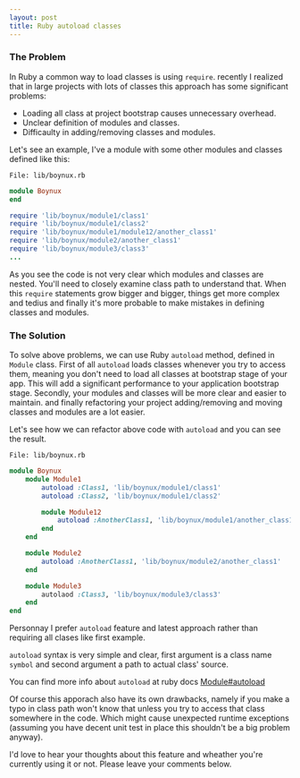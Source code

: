 ```yaml
---
layout: post
title: Ruby autoload classes
---
```


### The Problem

In Ruby a common way to load classes is using `require`. recently I realized that in large projects with lots of classes this approach has some significant problems:

*   Loading all class at project bootstrap causes unnecessary overhead.
*   Unclear definition of modules and classes.
*   Difficaulty in adding/removing classes and modules.

<div class="ads">
<!-- Responsive Display -->
<ins class="adsbygoogle adslot_1"
     style="display:block"
     data-ad-client="ca-pub-7360583392867579"
     data-ad-slot="4587256441"
     data-ad-format="horizontal"></ins>
<script>
(adsbygoogle = window.adsbygoogle || []).push({});
</script>
</div>

Let's see an example, I've a module with some other modules and classes defined like this:

`File: lib/boynux.rb`

```ruby
module Boynux
end

require 'lib/boynux/module1/class1'
require 'lib/boynux/module1/class2'
require 'lib/boynux/module1/module12/another_class1'
require 'lib/boynux/module2/another_class1'
require 'lib/boynux/module3/class3'
...
```

As you see the code is not very clear which modules and classes are nested. You'll need to closely examine class path to understand that. When this `require` statements grow bigger and bigger, things get more complex and tedius and finally it's more probable to make mistakes in defining classes and modules.

### The Solution

To solve above problems, we can use Ruby `autoload` method, defined in `Module` class. First of all `autoload` loads classes whenever you try to access them, meaning you don't need to load all classes at bootstrap stage of your app. This will add a significant performance to your application bootstrap stage. Secondly, your modules and classes will be more clear and easier to maintain. and finally refactoring your project adding/removing and moving classes and modules are a lot easier.

<div class="ads">
    <!-- Responsive Display -->
    <ins class="adsbygoogle adslot_1"
         style="display:block"
         data-ad-client="ca-pub-7360583392867579"
         data-ad-slot="4587256441"
         data-ad-format="rectangle"></ins>
    <script>
    (adsbygoogle = window.adsbygoogle || []).push({});
    </script>
</div>

Let's see how we can refactor above code with `autoload` and you can see the result.

`File: lib/boynux.rb`

```ruby
module Boynux
    module Module1
        autoload :Class1, 'lib/boynux/module1/class1'
        autoload :Class2, 'lib/boynux/module1/class2'

        module Module12
            autoload :AnotherClass1, 'lib/boynux/module1/another_class1'
        end
    end

    module Module2
        autoload :AnotherClass1, 'lib/boynux/module2/another_class1'
    end

    module Module3
        autolaod :Class3, 'lib/boynux/module3/class3'
    end
end
```

Personnay I prefer `autoload` feature and latest approach rather than requiring all clases like first example.

`autoload` syntax is very simple and clear, first argument is a class name `symbol` and second argument a path to actual class' source.

You can find more info about `autoload` at ruby docs [Module#autoload](http://ruby-doc.org/core-2.1.0/Module.html#method-i-autoload)

Of course this apporach also have its own drawbacks, namely if you make a typo in class path won't know that unless you try to access that class somewhere in the code. Which might cause unexpected runtime exceptions (assuming you have decent unit test in place this shouldn't be a big problem anyway).

I'd love to hear your thoughts about this feature and wheather you're currently using it or not.  Please leave your comments below.
